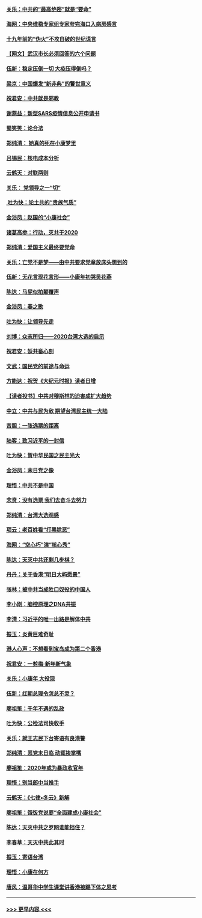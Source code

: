 #### [关乐：中共的“最高绝密”就是“要命”](../pages/nsc993/n11816946.md?t=01250631) 
#### [海网：中央维稳专家组专家夸完海口入病房感言](../pages/nsc993/n11815138.md?t=01250631) 
#### [十九年前的“伪火”不攻自破的世纪谎言](../pages/nsc993/n11813238.md?t=01250631) 
#### [【网文】武汉市长必须回答的六个问题](../pages/nsc993/n11813848.md?t=01250631) 
#### [伍新：稳定压倒一切 大疫压得倒吗？](../pages/nsc993/n11812634.md?t=01250631) 
#### [梁京：中国爆发“新非典”的警世意义](../pages/nsc993/n11812554.md?t=01250631) 
#### [祝君安：中共就是邪教](../pages/nsc993/n11812431.md?t=01250631) 
#### [谢燕益：新型SARS疫情信息公开申请书](../pages/nsc993/n11808840.md?t=01250631) 
#### [蜀笑笑：论合法](../pages/nsc993/n11808064.md?t=01250631) 
#### [郑纯清： 她真的死在小康梦里](../pages/nsc993/n11806623.md?t=01250631) 
#### [吕锡民：核电成本分析](../pages/nsc993/n11806284.md?t=01250631) 
#### [云鹤天：对联两则](../pages/nsc993/n11805957.md?t=01250631) 
#### [关乐： 党领导之一“切”](../pages/nsc993/n11804505.md?t=01250631) 
#### [ 吐为快：论土共的“贵族气质”](../pages/nsc993/n11804490.md?t=01250631) 
#### [金浴凤：赵国的“小康社会”](../pages/nsc993/n11804452.md?t=01250631) 
#### [诸葛高参：行动，灭共于2020](../pages/nsc993/n11804120.md?t=01250631) 
#### [郑纯清：爱国主义最终要党命](../pages/nsc993/n11802197.md?t=01250631) 
#### [关乐：亡党不是梦——由中共要求党章放床头想到的](../pages/nsc993/n11802156.md?t=01250631) 
#### [伍新：无花言现花言形——小康年初哭吴花燕](../pages/nsc993/n11800044.md?t=01250631) 
#### [陈达：马屁似拍颠覆声](../pages/nsc993/n11800010.md?t=01250631) 
#### [金浴凤：春之歌](../pages/nsc993/n11797687.md?t=01250631) 
#### [吐为快：让领导先走](../pages/nsc993/n11797512.md?t=01250631) 
#### [刘博：众志所归——2020台湾大选的启示](../pages/nsc993/n11796878.md?t=01250631) 
#### [祝君安：妖共畜心剖](../pages/nsc993/n11794273.md?t=01250631) 
#### [文武：国民党的前途与命运](../pages/nsc993/n11794198.md?t=01250631) 
#### [方能达：祝贺《大纪元时报》读者日增](../pages/nsc993/n11793807.md?t=01250631) 
#### [【读者投书】中共对穆斯林的迫害成扩大趋势](../pages/nsc993/n11791371.md?t=01250631) 
#### [中立：中共与民为敌 期望台湾民主统一大陆](../pages/nsc993/n11790392.md?t=01250631) 
#### [苦胆：一张选票的距离](../pages/nsc993/n11788914.md?t=01250631) 
#### [陆客：致习近平的一封信](../pages/nsc993/n11788867.md?t=01250631) 
#### [吐为快：贺中华民国之民主光大](../pages/nsc993/n11788618.md?t=01250631) 
#### [金浴凤：末日党之像](../pages/nsc993/n11787475.md?t=01250631) 
#### [理悟：中共不是中国](../pages/nsc993/n11787463.md?t=01250631) 
#### [念贲：没有选票  我们去奋斗去努力](../pages/nsc993/n11787398.md?t=01250631) 
#### [郑纯清：台湾大选观感](../pages/nsc993/n11786210.md?t=01250631) 
#### [项云：老百姓看“打黑除恶”](../pages/nsc993/n11785398.md?t=01250631) 
#### [海网：“空心朽”演“核心秀”](../pages/nsc993/n11783874.md?t=01250631) 
#### [陈达：天灭中共还剩几步棋？](../pages/nsc993/n11783719.md?t=01250631) 
#### [丹丹：关于香港“明日大屿愿景”](../pages/nsc993/n11783273.md?t=01250631) 
#### [张林：被中共当成牲口奴役的中国人](../pages/nsc993/n11782397.md?t=01250631) 
#### [李小刚：脑控原理之DNA共振](../pages/nsc993/n11780962.md?t=01250631) 
#### [李清：习近平的唯一出路是解体中共](../pages/nsc993/n11780866.md?t=01250631) 
#### [振玉：炎黄巨难奇耻](../pages/nsc993/n11779632.md?t=01250631) 
#### [港人心声：不想看到宝岛成为第二个香港](../pages/nsc993/n11778817.md?t=01250631) 
#### [祝君安：一剪梅‧新年新气象](../pages/nsc993/n11776340.md?t=01250631) 
#### [关乐：小康年 大役现](../pages/nsc993/n11774213.md?t=01250631) 
#### [伍新：红朝总理令怎总不灵？](../pages/nsc993/n11770813.md?t=01250631) 
#### [廖祖笙：千年不遇的乱政](../pages/nsc993/n11770373.md?t=01250631) 
#### [吐为快：公检法司快收手](../pages/nsc993/n11770359.md?t=01250631) 
#### [关乐：就王志民下台寄语有良港警](../pages/nsc993/n11769903.md?t=01250631) 
#### [郑纯清：恶党末日临 动辄挨掌嘴](../pages/nsc993/n11769356.md?t=01250631) 
#### [廖祖笙：2020年或为暴政收官年](../pages/nsc993/n11768216.md?t=01250631) 
#### [理悟：别当郎中当推手](../pages/nsc993/n11768243.md?t=01250631) 
#### [云鹤天：《七律▪冬云》新解](../pages/nsc993/n11768204.md?t=01250631) 
#### [廖祖笙：饿饭党说要“全面建成小康社会”](../pages/nsc993/n11767482.md?t=01250631) 
#### [陈达：天灭中共之罗网谁能挡住？](../pages/nsc993/n11767465.md?t=01250631) 
#### [李春草：天灭中共此其时](../pages/nsc993/n11767452.md?t=01250631) 
#### [振玉：寄语台湾](../pages/nsc993/n11767432.md?t=01250631) 
#### [理悟：小康在何方](../pages/nsc993/n11767394.md?t=01250631) 
#### [唐风：温哥华中学生课堂讲香港被踢下体之思考](../pages/nsc993/n11766848.md?t=01250631) 

----
#### [ >>> 更早内容 <<< ](../indexes/nsc993-earlier.md)
